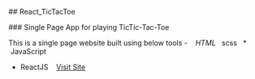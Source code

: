  
 ​##​ React_TicTacToe
  
 ​###​ ​Single Page App for playing TicTic-Tac-Toe
  
 ​This is a single page website built using below tools - 
 ​  ​*​ HTML 
 ​  ​*​ scss
 ​  ​*​ JavaScript 
   * ReactJS
 ​   
 ​[​Visit Site](https://stayal.surge.sh) 
